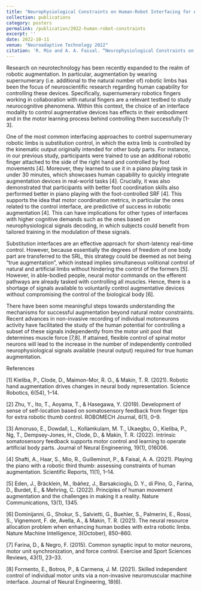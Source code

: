 ```yaml
---
title: "Neurophysiological Constraints on Human-Robot Interfacing for Augmentation"
collection: publications
category: posters
permalink: /publication/2022-human-robot-constraints
excerpt: ''
date: 2022-10-11
venue: "Neuroadaptive Technology 2022"
citation: 'R. Mio and A. A. Faisal. “Neurophysiological Constraints on Human-Robot Interfacing for Augmentation”, Neuroadaptive Technology 2022.'
---
```


Research on neurotechnology has been recently expanded to the realm of robotic augmentation. In particular, augmentation by wearing supernumerary (i.e. additional to the natural number of) robotic limbs has been the focus of neuroscientific research regarding human capability for controlling these devices. Specifically, supernumerary robotics fingers working in collaboration with natural fingers are a relevant testbed to study neurocognitive phenomena. Within this context, the choice of an interface modality to control augmentative devices has effects in their embodiment and in the motor learning process behind controlling them successfully [1-3].

One of the most common interfacing approaches to control supernumerary robotic limbs is substitution control, in which the extra limb is controlled by the kinematic output originally intended for other body parts. For instance, in our previous study, participants were trained to use an additional robotic finger attached to the side of the right hand and controlled by foot movements [4]. Moreover, they learned to use it in a piano playing task in under 30 minutes, which showcases human capability to quickly integrate augmentation devices in real-world tasks [4]. Crucially, it was also demonstrated that participants with better foot coordination skills also performed better in piano playing with the foot-controlled SRF [4]. This supports the idea that motor coordination metrics, in particular the ones related to the control interface, are predictive of success in robotic augmentation [4]. This can have implications for other types of interfaces with higher cognitive demands such as the ones based on neurophysiological signals decoding, in which subjects could benefit from tailored training in the modulation of these signals.

Substitution interfaces are an effective approach for short-latency real-time control. However, because essentially the degrees of freedom of one body part are transferred to the SRL, this strategy could be deemed as not being “true augmentation”, which instead implies simultaneous volitional control of natural and artificial limbs without hindering the control of the formers [5]. However, in able-bodied people, neural motor commands on the efferent pathways are already tasked with controlling all muscles. Hence, there is a shortage of signals available to voluntarily control augmentative devices without compromising the control of the biological body [6].

There have been some meaningful steps towards understanding the mechanisms for successful augmentation beyond natural motor constraints. Recent advances in non-invasive recording of individual motoneurons activity have facilitated the study of the human potential for controlling a subset of these signals independently from the motor unit pool that determines muscle force [7,8]. If attained, flexible control of spinal motor neurons will lead to the increase in the number of independently controlled neurophysiological signals available (neural output) required for true human augmentation.

References

[1] Kieliba, P., Clode, D., Maimon-Mor, R. O., & Makin, T. R. (2021). Robotic hand augmentation drives changes in neural body representation. Science Robotics, 6(54), 1–14.

[2] Zhu, Y., Ito, T., Aoyama, T., & Hasegawa, Y. (2019). Development of sense of self-location based on somatosensory feedback from finger tips for extra robotic thumb control. ROBOMECH Journal, 6(1), 0–9.

[3] Amoruso, E., Dowdall, L., Kollamkulam, M. T., Ukaegbu, O., Kieliba, P., Ng, T., Dempsey-Jones, H., Clode, D., & Makin, T. R. (2022). Intrinsic somatosensory feedback supports motor control and learning to operate artificial body parts. Journal of Neural Engineering, 19(1), 016006.

[4] Shafti, A., Haar, S., Mio, R., Guilleminot, P., & Faisal, A. A. (2021). Playing the piano with a robotic third thumb: assessing constraints of human augmentation. Scientific Reports, 11(1), 1–14. 

[5] Eden, J., Bräcklein, M., Ibáñez, J., Barsakcioglu, D. Y., di Pino, G., Farina, D., Burdet, E., & Mehring, C. (2022). Principles of human movement augmentation and the challenges in making it a reality. Nature Communications, 13(1), 1345.

[6] Dominijanni, G., Shokur, S., Salvietti, G., Buehler, S., Palmerini, E., Rossi, S., Vignemont, F. de, Avella, A., & Makin, T. R. (2021). The neural resource allocation problem when enhancing human bodies with extra robotic limbs. Nature Machine Intelligence, 3(October), 850–860.

[7] Farina, D., & Negro, F. (2015). Common synaptic input to motor neurons, motor unit synchronization, and force control. Exercise and Sport Sciences Reviews, 43(1), 23–33.

[8] Formento, E., Botros, P., & Carmena, J. M. (2021). Skilled independent control of individual motor units via a non-invasive neuromuscular machine interface. Journal of Neural Engineering, 18(6).
